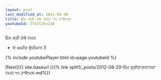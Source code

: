 ```yaml
---
layout: post
last_modified_at: 2021-03-30
title: ਓਮ ਸ੍ਰੀ ਮੱਥੇ ਨਮਹ ੧੧ ਟਾਇਮਸ
youtubeId: ZfX3lZhv2aE
---
```

 
 
 ਓਮ ਸ੍ਰੀ ਮੱਥੇ ਨਮਹ  
 
 -  ਜੋ ਅਮੀਰ ਬੁੱਧੀਮਾਨ ਹੈ 
 
  
 
  
 
 
 
 
 
 


{% include youtubePlayer.html id=page.youtubeId %}
 
[Next]({{ site.baseurl }}{% link  split1/_posts/2012-08-29-ਓਮ ਸ਼੍ਰੀਵਾਰਧਾਨਯਾ ਨਮਹ ੧੧ ਟਾਇਮਸ.md%})
 
